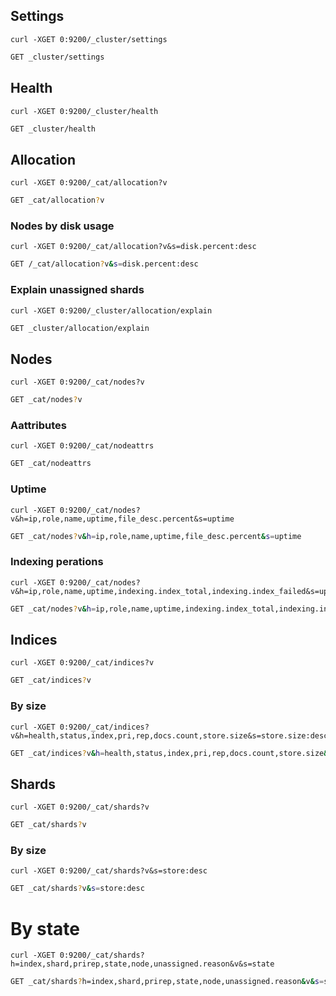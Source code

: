 ## Settings
``` tab="curl"
curl -XGET 0:9200/_cluster/settings
```

```bash tab="console"
GET _cluster/settings
```

## Health
``` tab="curl"
curl -XGET 0:9200/_cluster/health
```

```bash tab="console"
GET _cluster/health
```

## Allocation

``` tab="curl"
curl -XGET 0:9200/_cat/allocation?v
```

```bash tab="console"
GET _cat/allocation?v
```

### Nodes by disk usage

``` tab="curl"
curl -XGET 0:9200/_cat/allocation?v&s=disk.percent:desc
```

```bash tab="console"
GET /_cat/allocation?v&s=disk.percent:desc
```

### Explain unassigned shards

``` tab="curl"
curl -XGET 0:9200/_cluster/allocation/explain
```

```bash tab="console"
GET _cluster/allocation/explain
```

## Nodes

``` tab="curl"
curl -XGET 0:9200/_cat/nodes?v
```

```bash tab="console"
GET _cat/nodes?v
```

### Aattributes

``` tab="curl"
curl -XGET 0:9200/_cat/nodeattrs
```

```bash tab="console"
GET _cat/nodeattrs
```

### Uptime

``` tab="curl"
curl -XGET 0:9200/_cat/nodes?v&h=ip,role,name,uptime,file_desc.percent&s=uptime
```

```bash tab="console"
GET _cat/nodes?v&h=ip,role,name,uptime,file_desc.percent&s=uptime
```

### Indexing perations

``` tab="curl"
curl -XGET 0:9200/_cat/nodes?v&h=ip,role,name,uptime,indexing.index_total,indexing.index_failed&s=uptime
```

```bash tab="console"
GET _cat/nodes?v&h=ip,role,name,uptime,indexing.index_total,indexing.index_failed&s=uptime
```

## Indices

``` tab="curl"
curl -XGET 0:9200/_cat/indices?v
```

```bash tab="console"
GET _cat/indices?v
```

### By size

``` tab="curl"
curl -XGET 0:9200/_cat/indices?v&h=health,status,index,pri,rep,docs.count,store.size&s=store.size:desc
```

```bash tab="console"
GET _cat/indices?v&h=health,status,index,pri,rep,docs.count,store.size&s=store.size:desc
```

## Shards

``` tab="curl"
curl -XGET 0:9200/_cat/shards?v
```

```bash tab="console"
GET _cat/shards?v
```

### By size

``` tab="curl"
curl -XGET 0:9200/_cat/shards?v&s=store:desc
```

```bash tab="console"
GET _cat/shards?v&s=store:desc
```

# By state

``` tab="curl"
curl -XGET 0:9200/_cat/shards?h=index,shard,prirep,state,node,unassigned.reason&v&s=state
```

```bash tab="console"
GET _cat/shards?h=index,shard,prirep,state,node,unassigned.reason&v&s=state
```
